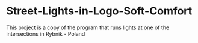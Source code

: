 # Street-Lights-in-Logo-Soft-Comfort
This project is a copy of the program that runs lights at one of the intersections in Rybnik - Poland
